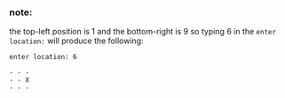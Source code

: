 ### note:
the top-left position is 1  and the bottom-right is 9
so typing 6 in the `enter location:` will produce the following:
```
enter location: 6

- - -
- - X
- - -
```

